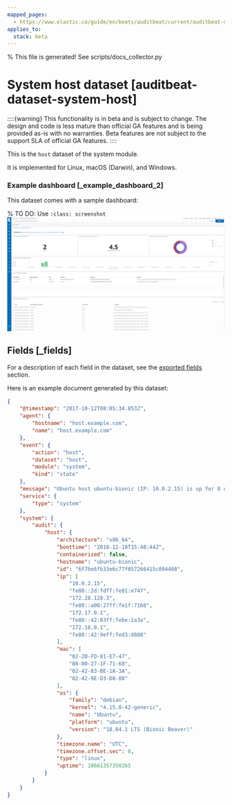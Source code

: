 ```yaml
---
mapped_pages:
  - https://www.elastic.co/guide/en/beats/auditbeat/current/auditbeat-dataset-system-host.html
applies_to:
  stack: beta
---
```


% This file is generated! See scripts/docs_collector.py

# System host dataset [auditbeat-dataset-system-host]

::::{warning}
This functionality is in beta and is subject to change. The design and code is less mature than official GA features and is being provided as-is with no warranties. Beta features are not subject to the support SLA of official GA features.
::::


This is the `host` dataset of the system module.

It is implemented for Linux, macOS (Darwin), and Windows.

### Example dashboard [_example_dashboard_2]

This dataset comes with a sample dashboard:

% TO DO: Use `:class: screenshot`
![Auditbeat System Host Dashboard](images/auditbeat-system-host-dashboard.png)

## Fields [_fields]

For a description of each field in the dataset, see the [exported fields](/reference/auditbeat/exported-fields-system.md) section.

Here is an example document generated by this dataset:

```json
{
    "@timestamp": "2017-10-12T08:05:34.853Z",
    "agent": {
        "hostname": "host.example.com",
        "name": "host.example.com"
    },
    "event": {
        "action": "host",
        "dataset": "host",
        "module": "system",
        "kind": "state"
    },
    "message": "Ubuntu host ubuntu-bionic (IP: 10.0.2.15) is up for 0 days, 5 hours, 11 minutes",
    "service": {
        "type": "system"
    },
    "system": {
        "audit": {
            "host": {
                "architecture": "x86_64",
                "boottime": "2018-12-10T15:48:44Z",
                "containerized": false,
                "hostname": "ubuntu-bionic",
                "id": "6f7be6fb33e6c77f057266415c094408",
                "ip": [
                    "10.0.2.15",
                    "fe80::2d:fdff:fe81:e747",
                    "172.28.128.3",
                    "fe80::a00:27ff:fe1f:7160",
                    "172.17.0.1",
                    "fe80::42:83ff:febe:1a3a",
                    "172.18.0.1",
                    "fe80::42:9eff:fed3:d888"
                ],
                "mac": [
                    "02-2D-FD-81-E7-47",
                    "08-00-27-1F-71-60",
                    "02-42-83-BE-1A-3A",
                    "02-42-9E-D3-D8-88"
                ],
                "os": {
                    "family": "debian",
                    "kernel": "4.15.0-42-generic",
                    "name": "Ubuntu",
                    "platform": "ubuntu",
                    "version": "18.04.1 LTS (Bionic Beaver)"
                },
                "timezone.name": "UTC",
                "timezone.offset.sec": 0,
                "type": "linux",
                "uptime": 18661357350265
            }
        }
    }
}
```
